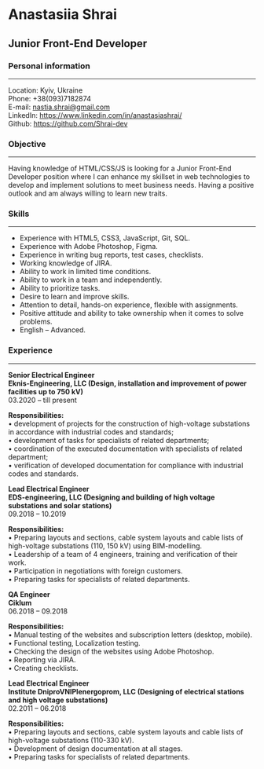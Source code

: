 # Anastasiia Shrai

## Junior Front-End Developer

### Personal information

---

Location: Kyiv, Ukraine  
Phone: +38(093)7182874  
E-mail: nastia.shrai@gmail.com  
LinkedIn: https://www.linkedin.com/in/anastasiashrai/  
Github: https://github.com/Shrai-dev

### Objective

---

Having knowledge of HTML/CSS/JS is looking for a Junior Front-End Developer position where I can enhance my skillset in web technologies to develop and implement solutions to meet business needs. Having a positive outlook and am always willing to learn new traits.

### Skills

---

- Experience with HTML5, CSS3, JavaScript, Git, SQL.
- Experience with Adobe Photoshop, Figma.
- Experience in writing bug reports, test cases, checklists.
- Working knowledge of JIRA.
- Ability to work in limited time conditions.
- Ability to work in a team and independently.
- Ability to prioritize tasks.
- Desire to learn and improve skills.
- Attention to detail, hands-on experience, flexible with assignments.
- Positive attitude and ability to take ownership when it comes to solve problems.
- English – Advanced.

### Experience

---

**Senior Electrical Engineer**  
**Eknis-Engineering, LLC (Design, installation and improvement of power facilities up to 750 kV)**  
03.2020 – till present

**Responsibilities:**  
• development of projects for the construction of high-voltage substations in accordance with industrial codes and standards;  
• development of tasks for specialists of related departments;  
• coordination of the executed documentation with specialists of related department;  
• verification of developed documentation for compliance with industrial codes and standards.

**Lead Electrical Engineer**  
**EDS-engineering, LLC (Designing and building of high voltage substations and solar stations)**  
09.2018 – 10.2019

**Responsibilities:**  
• Preparing layouts and sections, cable system layouts and cable lists of high-voltage substations (110, 150 kV) using BIM-modelling.  
• Leadership of a team of 4 engineers, training and verification of their work.  
• Participation in negotiations with foreign customers.  
• Preparing tasks for specialists of related departments.

**QA Engineer**  
**Ciklum**  
06.2018 – 09.2018

**Responsibilities:**  
• Manual testing of the websites and subscription letters (desktop, mobile).  
• Functional testing, Localization testing.  
• Checking the design of the websites using Adobe Photoshop.  
• Reporting via JIRA.  
• Creating checklists.

**Lead Electrical Engineer**  
**Institute DniproVNIPIenergoprom, LLC (Designing of electrical stations and high voltage substations)**  
02.2011 – 06.2018

**Responsibilities:**  
• Preparing layouts and sections, cable system layouts and cable lists of high-voltage substations (110-330 kV).  
• Development of design documentation at all stages.  
• Preparing tasks for specialists of related departments.
